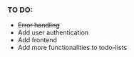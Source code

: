 ### TO DO:

- ~~Error handling~~
- Add user authentication
- Add frontend
- Add more functionalities to todo-lists
